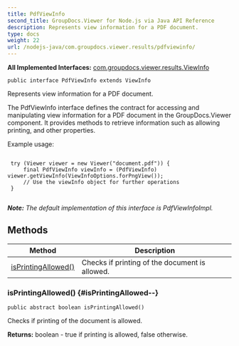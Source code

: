 ```yaml
---
title: PdfViewInfo
second_title: GroupDocs.Viewer for Node.js via Java API Reference
description: Represents view information for a PDF document.
type: docs
weight: 22
url: /nodejs-java/com.groupdocs.viewer.results/pdfviewinfo/
---
```

**All Implemented Interfaces:**
[com.groupdocs.viewer.results.ViewInfo](../../com.groupdocs.viewer.results/viewinfo)
```
public interface PdfViewInfo extends ViewInfo
```

Represents view information for a PDF document.

The PdfViewInfo interface defines the contract for accessing and manipulating view information for a PDF document in the GroupDocs.Viewer component. It provides methods to retrieve information such as allowing printing, and other properties.

Example usage:

```

 try (Viewer viewer = new Viewer("document.pdf")) {
     final PdfViewInfo viewInfo = (PdfViewInfo) viewer.getViewInfo(ViewInfoOptions.forPngView());
     // Use the viewInfo object for further operations
 }
 
```

***Note:** The default implementation of this interface is PdfViewInfoImpl.*
## Methods

| Method | Description |
| --- | --- |
| [isPrintingAllowed()](#isPrintingAllowed--) | Checks if printing of the document is allowed. |
### isPrintingAllowed() {#isPrintingAllowed--}
```
public abstract boolean isPrintingAllowed()
```


Checks if printing of the document is allowed.

**Returns:**
boolean -  true  if printing is allowed,  false  otherwise.
